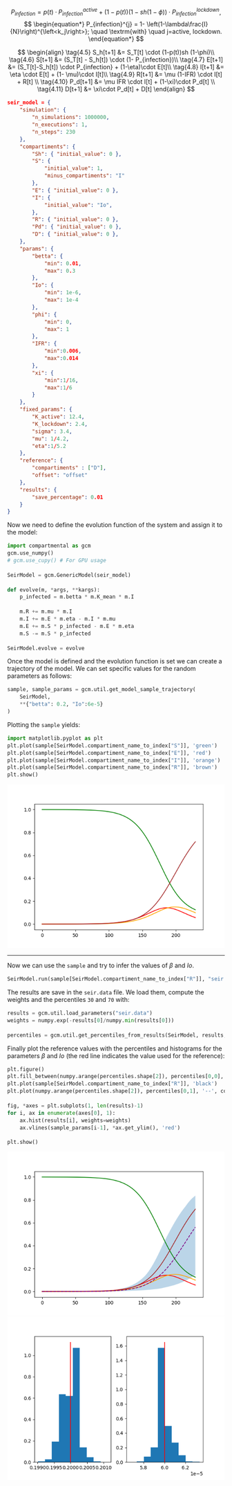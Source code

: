 <!-- Copyright 2023 Unai Lería Fortea

Licensed under the Apache License, Version 2.0 (the "License");
you may not use this file except in compliance with the License.
You may obtain a copy of the License at

    http://www.apache.org/licenses/LICENSE-2.0

Unless required by applicable law or agreed to in writing, software
distributed under the License is distributed on an "AS IS" BASIS,
WITHOUT WARRANTIES OR CONDITIONS OF ANY KIND, either express or implied.
See the License for the specific language governing permissions and
limitations under the License. -->

$$
\begin{equation} \tag{4.3}
    P_{infection} = p(t)\cdot P_{infection}^{active} + (1-p(t))(1-sh(1-\phi))\cdot P_{infection}^{lockdown},
\end{equation}
$$
$$
\begin{equation*}
    P_{infection}^{j} = 1- \left(1-\lambda\frac{I}{N}\right)^{\left<k_j\right>}; \quad \textrm{with} \quad j=active, lockdown.
\end{equation*}
$$

$$
\begin{align}
    \tag{4.5} S_h[t+1]    &= S_T[t] \cdot (1-p(t))sh (1-\phi)\\
    \tag{4.6} S[t+1]      &= (S_T[t] - S_h[t]) \cdot (1- P_{infection})\\
    \tag{4.7} E[t+1]      &= (S_T[t]-S_h[t]) \cdot P_{infection} + (1-\eta)\cdot E[t]\\
    \tag{4.8} I[t+1]      &= \eta \cdot E[t]  + (1- \mu)\cdot I[t]\\
    \tag{4.9} R[t+1]      &=  \mu (1-IFR) \cdot I[t]  + R[t] \\
    \tag{4.10} P_d[t+1]    &=  \mu IFR \cdot I[t] + (1-\xi)\cdot P_d[t] \\
    \tag{4.11} D[t+1]      &= \xi\cdot P_d[t] + D[t] 
\end{align}
$$


```json
seir_model = {
    "simulation": {
        "n_simulations": 1000000,
        "n_executions": 1,
        "n_steps": 230
    },
    "compartiments": {
        "Sh": { "initial_value": 0 },
        "S": { 
            "initial_value": 1,
            "minus_compartiments": "I"
        },
        "E": { "initial_value": 0 },
        "I": { 
            "initial_value": "Io",
        },
        "R": { "initial_value": 0 },
        "Pd": { "initial_value": 0 },
        "D": { "initial_value": 0 },
    },
    "params": {
        "betta": {
            "min": 0.01,
            "max": 0.3
        },
        "Io": {
            "min": 1e-6,
            "max": 1e-4
        },
        "phi": {
            "min": 0,
            "max": 1
        },
        "IFR": {
            "min":0.006,
            "max":0.014
        },
        "xi": {
            "min":1/16,
            "max":1/6
        }
    },
    "fixed_params": {
        "K_active": 12.4,
        "K_lockdown": 2.4,
        "sigma": 3.4,
        "mu": 1/4.2,
        "eta":1/5.2
    },
    "reference": {
        "compartiments" : ["D"],
        "offset": "offset" 
    },
    "results": { 
        "save_percentage": 0.01
    }
}
```


Now we need to define the evolution function of the system and assign it to the model:
```py
import compartmental as gcm
gcm.use_numpy()
# gcm.use_cupy() # For GPU usage

SeirModel = gcm.GenericModel(seir_model)

def evolve(m, *args, **kargs):
    p_infected = m.betta * m.K_mean * m.I
    
    m.R += m.mu * m.I
    m.I += m.E * m.eta - m.I * m.mu
    m.E += m.S * p_infected - m.E * m.eta
    m.S -= m.S * p_infected
    
SeirModel.evolve = evolve
```

Once the model is defined and the evolution function is set we can create a trajectory of the model. We can set specific values for the random parameters as follows:

```py
sample, sample_params = gcm.util.get_model_sample_trajectory(
    SeirModel, 
    **{"betta": 0.2, "Io":6e-5}
)
```
Plotting the `sample` yields:

```py
import matplotlib.pyplot as plt
plt.plot(sample[SeirModel.compartiment_name_to_index["S"]], 'green')
plt.plot(sample[SeirModel.compartiment_name_to_index["E"]], 'red')
plt.plot(sample[SeirModel.compartiment_name_to_index["I"]], 'orange')
plt.plot(sample[SeirModel.compartiment_name_to_index["R"]], 'brown')
plt.show()
```
![](../images/seir_1.png)


________
Now we can use the `sample` and try to infer the values of $\beta$ and $Io$. 

```py
SeirModel.run(sample[SeirModel.compartiment_name_to_index["R"]], "seir.data")
```
The results are save in the `seir.data` file. We load them, compute the weights and the percentiles `30` and `70` with:
```py
results = gcm.util.load_parameters("seir.data")
weights = numpy.exp(-results[0]/numpy.min(results[0]))

percentiles = gcm.util.get_percentiles_from_results(SeirModel, results, 30, 70)
```

Finally plot the reference values with the percentiles and histograms for the parameters  $\beta$ and $Io$ (the red line indicates the value used for the reference):
```py
plt.figure()
plt.fill_between(numpy.arange(percentiles.shape[2]), percentiles[0,0], percentiles[0,2], alpha=0.3)
plt.plot(sample[SeirModel.compartiment_name_to_index["R"]], 'black')
plt.plot(numpy.arange(percentiles.shape[2]), percentiles[0,1], '--', color='purple')

fig, *axes = plt.subplots(1, len(results)-1)
for i, ax in enumerate(axes[0], 1):
    ax.hist(results[i], weights=weights)
    ax.vlines(sample_params[i-1], *ax.get_ylim(), 'red')
    
plt.show()
```
![](../images/seir_2.png)
![](../images/seir_3.png)